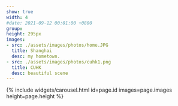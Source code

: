 ```yaml
---
show: true
width: 4
#date: 2021-09-12 00:01:00 +0800
group: 
height: 295px
images:
- src: ./assets/images/photos/home.JPG
  title: Shanghai
  desc: my hometown.
- src: ./assets/images/photos/cuhk1.png
  title: CUHK
  desc: beautiful scene
---
```


{% include widgets/carousel.html id=page.id images=page.images height=page.height %}
